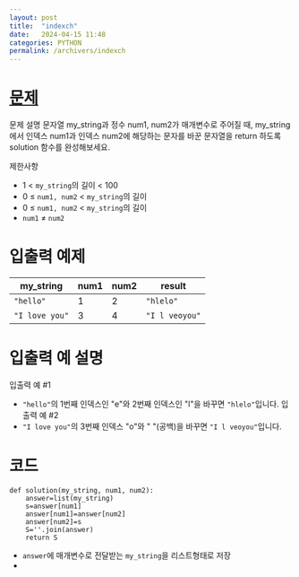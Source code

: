 ```yaml
---
layout: post
title:  "indexch"
date:   2024-04-15 11:48
categories: PYTHON
permalink: /archivers/indexch
---
```

[문제]: https://school.programmers.co.kr/learn/courses/30/lessons/120895
# [문제]

문제 설명
문자열 my_string과 정수 num1, num2가 매개변수로 주어질 때, my_string에서 인덱스 num1과 인덱스 num2에 해당하는 문자를 바꾼 문자열을 return 하도록 solution 함수를 완성해보세요.

제한사항 
- 1 < `my_string`의 길이 < 100
- 0 ≤ `num1, num2` < `my_string`의 길이
- 0 ≤ `num1, num2` < `my_string`의 길이
- `num1` ≠ `num2`

# 입출력 예제

|my_string|num1|num2|result|
|------|---|---|---|
|`"hello"`|1|2|`"hlelo"`|
|`"I love you"`|3|4|`"I l veoyou"`|

# 입출력 예 설명
입출력 예 #1
- `"hello"`의 1번째 인덱스인 "e"와 2번째 인덱스인 "l"을 바꾸면 `"hlelo"`입니다.
입출력 예 #2
- `"I love you"`의 3번째 인덱스 "o"와 " "(공백)을 바꾸면 `"I l veoyou"`입니다.


# 코드
```
def solution(my_string, num1, num2):
    answer=list(my_string)
    s=answer[num1]
    answer[num1]=answer[num2]
    answer[num2]=s
    S=''.join(answer)
    return S
```

- `answer`에 매개변수로 전달받는 `my_string`을 리스트형태로 저장
-  
